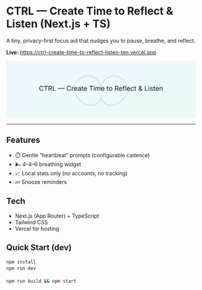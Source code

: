 # CTRL — Create Time to Reflect & Listen (Next.js + TS)

A tiny, privacy-first focus aid that nudges you to pause, breathe, and reflect.

**Live:** https://ctrl-create-time-to-reflect-listen-ten.vercel.app

![CTRL hero](public/hero.svg)

---

## Features
- ⏱️ Gentle “heartbeat” prompts (configurable cadence)
- 🌬️ 4–4–6 breathing widget
- 📈 Local stats only (no accounts, no tracking)
- 💤 Snooze reminders

## Tech
- Next.js (App Router) + TypeScript
- Tailwind CSS
- Vercel for hosting

## Quick Start (dev)
```bash
npm install
npm run dev

npm run build && npm start
